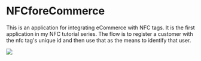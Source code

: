 # NFCforeCommerce
This is an application for integrating eCommerce with NFC tags. It is the first application in my NFC tutorial series. The flow is to register a customer with the nfc tag's unique id and then use that as the means to identify that user.

[![](https://jitpack.io/v/OganBelema/NFCforeCommerce.svg)](https://jitpack.io/#OganBelema/NFCforeCommerce)
